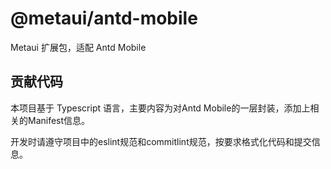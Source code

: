 # @metaui/antd-mobile

Metaui 扩展包，适配 Antd Mobile

## 贡献代码

本项目基于 Typescript 语言，主要内容为对Antd Mobile的一层封装，添加上相关的Manifest信息。

开发时请遵守项目中的eslint规范和commitlint规范，按要求格式化代码和提交信息。
